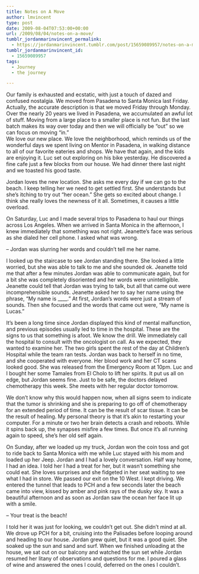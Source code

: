```yaml
---
title: Notes on A Move
author: lmvincent
type: post
date: 2009-08-04T07:53:00+00:00
url: /2009/08/04/notes-on-a-move/
tumblr_jordanmarinvincent_permalink:
  - https://jordanmarinvincent.tumblr.com/post/15659089957/notes-on-a-move
tumblr_jordanmarinvincent_id:
  - 15659089957
tags:
  - Journey
  - the journey

---
```

Our family is exhausted and ecstatic, with just a touch of dazed and confused nostalgia. We moved from Pasadena to Santa Monica last Friday. Actually, the accurate description is that we moved Friday through Monday. Over the nearly 20 years we lived in Pasadena, we accumulated an awful lot of stuff. Moving from a large place to a smaller place is not fun. But the last batch makes its way over today and then we will officially be &ldquo;out&rdquo; so we can focus on moving &ldquo;in.&rdquo;  
We love our new place. We love the neighborhood, which reminds us of the wonderful days we spent living on Mentor in Pasadena, in walking distance to all of our favorite eateries and shops. We have that again, and the kids are enjoying it. Luc set out exploring on his bike yesterday. He discovered a fine cafe just a few blocks from our house. We had dinner there last night and we toasted his good taste.

Jordan loves the new location. She asks me every day if we can go to the beach. I keep telling her we need to get settled first. She understands but she&rsquo;s itching to try out &ldquo;her ocean.&rdquo; She gets so excited about change. I think she really loves the newness of it all. Sometimes, it causes a little overload.

On Saturday, Luc and I made several trips to Pasadena to haul our things across Los Angeles. When we arrived in Santa Monica in the afternoon, I knew immediately that something was not right. Jeanette&rsquo;s face was serious as she dialed her cell phone. I asked what was wrong.

&ndash; Jordan was slurring her words and couldn&rsquo;t tell me her name.

I looked up the staircase to see Jordan standing there. She looked a little worried, but she was able to talk to me and she sounded ok. Jeanette told me that after a few minutes Jordan was able to communicate again, but for a bit she was completely disoriented and her words were unintelligible. Jeanette could tell that Jordan was trying to talk, but all that came out were incomprehensible sounds. Jeanette asked her to say her name using the phrase, &ldquo;My name is \____.&rdquo; At first, Jordan&rsquo;s words were just a stream of sounds. Then she focused and the words that came out were, &ldquo;My name is Lucas.&rdquo;

It&rsquo;s been a long time since Jordan displayed this kind of mental malfunction, and previous episodes usually led to time in the hospital. These are the signs to us that something is afoot. We know the drill. We immediately call the hospital to consult with the oncologist on call. As we expected, they wanted to examine her. The two girls spent the rest of the day at Children&rsquo;s Hospital while the team ran tests. Jordan was back to herself in no time, and she cooperated with everyone. Her blood work and her CT scans looked good. She was released from the Emergency Room at 10pm. Luc and I bought her some Tamales from El Cholo to lift her spirits. It put us all on edge, but Jordan seems fine. Just to be safe, the doctors delayed chemotherapy this week. She meets with her regular doctor tomorrow.

We don&rsquo;t know why this would happen now, when all signs seem to indicate that the tumor is shrinking and she is preparing to go off of chemotherapy for an extended period of time. It can be the result of scar tissue. It can be the result of healing. My personal theory is that it&rsquo;s akin to restarting your computer. For a minute or two her brain detects a crash and reboots. While it spins back up, the synapses misfire a few times. But once it&rsquo;s all running again to speed, she&rsquo;s her old self again.

On Sunday, after we loaded up my truck, Jordan won the coin toss and got to ride back to Santa Monica with me while Luc stayed with his mom and loaded up her Jeep. Jordan and I had a lovely conversation. Half way home, I had an idea. I told her I had a treat for her, but it wasn&rsquo;t something she could eat. She loves surprises and she fidgeted in her seat waiting to see what I had in store. We passed our exit on the 10 West. I kept driving. We entered the tunnel that leads to PCH and a few seconds later the beach came into view, kissed by amber and pink rays of the dusky sky. It was a beautiful afternoon and as soon as Jordan saw the ocean her face lit up with a smile.

&ndash; Your treat is the beach!

I told her it was just for looking, we couldn&rsquo;t get out. She didn&rsquo;t mind at all. We drove up PCH for a bit, cruising into the Palisades before looping around and heading to our house. Jordan grew quiet, but it was a good quiet. She soaked up the sun and sand and surf. When we finished unloading at the house, we sat out on our balcony and watched the sun set while Jordan resumed her litany of observations and questions for me. I poured a glass of wine and answered the ones I could, deferred on the ones I couldn&rsquo;t.

<div class="blogger-post-footer">
  <img loading="lazy" width="1" height="1" src="https://blogger.googleusercontent.com/tracker/9039099668816362935-5018090415738035751?l=jordansjourney2.blogspot.com" alt="" />
</div>